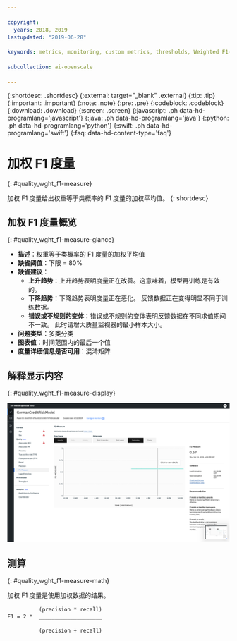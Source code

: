 ```yaml
---

copyright:
  years: 2018, 2019
lastupdated: "2019-06-28"

keywords: metrics, monitoring, custom metrics, thresholds, Weighted F1-Measure

subcollection: ai-openscale

---
```


{:shortdesc: .shortdesc}
{:external: target="_blank" .external}
{:tip: .tip}
{:important: .important}
{:note: .note}
{:pre: .pre}
{:codeblock: .codeblock}
{:download: .download}
{:screen: .screen}
{:javascript: .ph data-hd-programlang='javascript'}
{:java: .ph data-hd-programlang='java'}
{:python: .ph data-hd-programlang='python'}
{:swift: .ph data-hd-programlang='swift'}
{:faq: data-hd-content-type='faq'}

# 加权 F1 度量
{: #quality_wght_f1-measure}

加权 F1 度量给出权重等于类概率的 F1 度量的加权平均值。
{: shortdesc}

## 加权 F1 度量概览
{: #quality_wght_f1-measure-glance}

- **描述**：权重等于类概率的 F1 度量的加权平均值
- **缺省阈值**：下限 = 80%
- **缺省建议**：
   - **上升趋势**：上升趋势表明度量正在改善。这意味着，模型再训练是有效的。
   - **下降趋势**：下降趋势表明度量正在恶化。 反馈数据正在变得明显不同于训练数据。
   - **错误或不规则的变体**：错误或不规则的变体表明反馈数据在不同求值期间不一致。 此时请增大质量监视器的最小样本大小。
- **问题类型**：多类分类
- **图表值**：时间范围内的最后一个值
- **度量详细信息是否可用**：混淆矩阵

## 解释显示内容
{: #quality_wght_f1-measure-display}

![显示加权 F1 度量图表。](images/quality-f1-meas.png)

## 测算
{: #quality_wght_f1-measure-math}

加权 F1 度量是使用加权数据的结果。

```
          (precision * recall)
F1 = 2 *  ____________________

          (precision + recall)
```
